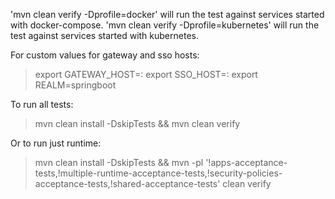 'mvn clean verify -Dprofile=docker' will run the test against services started with docker-compose.
'mvn clean verify -Dprofile=kubernetes' will run the test against services started with kubernetes.

For custom values for gateway and sso hosts:

> export GATEWAY_HOST=<custom-gateway-host>:<custom-gateway-port>
> export SSO_HOST=<custom-sso-host>:<custom-sso-port>
> export REALM=springboot

To run all tests:

> mvn clean install -DskipTests && mvn clean verify

Or to run just runtime:
 
> mvn clean install -DskipTests && mvn -pl '!apps-acceptance-tests,!multiple-runtime-acceptance-tests,!security-policies-acceptance-tests,!shared-acceptance-tests' clean verify